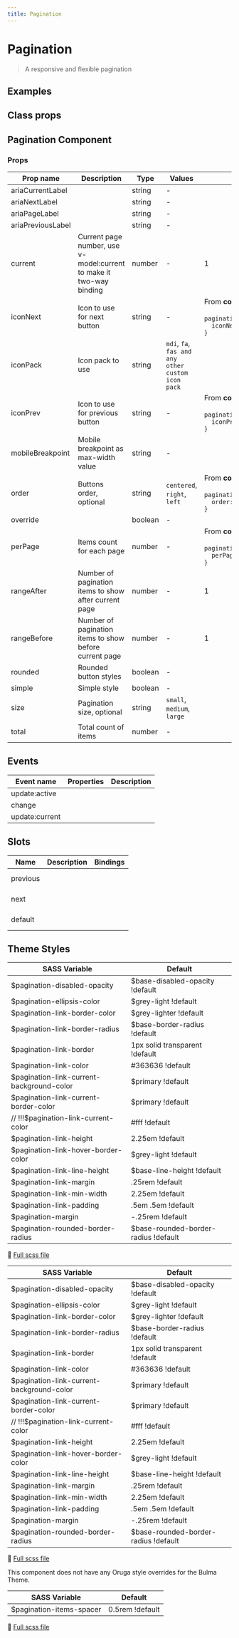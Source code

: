 ```yaml
---
title: Pagination
---
```


# Pagination

<div class="vp-doc">

> A responsive and flexible pagination

<Carbon />
</div>

<div class="vp-doc">

## Examples

<example-pagination />

</div>
<div class="vp-doc">

## Class props

<inspector-pagination-viewer />

</div>

<div class="vp-doc">

## Pagination Component

### Props

| Prop name         | Description                                                         | Type    | Values                                            | Default                                                                                                                                             |
| ----------------- | ------------------------------------------------------------------- | ------- | ------------------------------------------------- | --------------------------------------------------------------------------------------------------------------------------------------------------- |
| ariaCurrentLabel  |                                                                     | string  | -                                                 |                                                                                                                                                     |
| ariaNextLabel     |                                                                     | string  | -                                                 |                                                                                                                                                     |
| ariaPageLabel     |                                                                     | string  | -                                                 |                                                                                                                                                     |
| ariaPreviousLabel |                                                                     | string  | -                                                 |                                                                                                                                                     |
| current           | Current page number, use v-model:current to make it two-way binding | number  | -                                                 | 1                                                                                                                                                   |
| iconNext          | Icon to use for next button                                         | string  | -                                                 | <div>From <b>config</b></div><br><code style='white-space: nowrap; padding: 0;'> pagination: {<br>&nbsp;&nbsp;iconNext: 'chevron-right'<br>}</code> |
| iconPack          | Icon pack to use                                                    | string  | `mdi`, `fa`, `fas and any other custom icon pack` |                                                                                                                                                     |
| iconPrev          | Icon to use for previous button                                     | string  | -                                                 | <div>From <b>config</b></div><br><code style='white-space: nowrap; padding: 0;'> pagination: {<br>&nbsp;&nbsp;iconPrev: 'chevron-left'<br>}</code>  |
| mobileBreakpoint  | Mobile breakpoint as max-width value                                | string  | -                                                 |                                                                                                                                                     |
| order             | Buttons order, optional                                             | string  | `centered`, `right`, `left`                       | <div>From <b>config</b></div><br><code style='white-space: nowrap; padding: 0;'> pagination: {<br>&nbsp;&nbsp;order: 'right'<br>}</code>            |
| override          |                                                                     | boolean | -                                                 |                                                                                                                                                     |
| perPage           | Items count for each page                                           | number  | -                                                 | <div>From <b>config</b></div><br><code style='white-space: nowrap; padding: 0;'> pagination: {<br>&nbsp;&nbsp;perPage: 20<br>}</code>               |
| rangeAfter        | Number of pagination items to show after current page               | number  | -                                                 | 1                                                                                                                                                   |
| rangeBefore       | Number of pagination items to show before current page              | number  | -                                                 | 1                                                                                                                                                   |
| rounded           | Rounded button styles                                               | boolean | -                                                 |                                                                                                                                                     |
| simple            | Simple style                                                        | boolean | -                                                 |                                                                                                                                                     |
| size              | Pagination size, optional                                           | string  | `small`, `medium`, `large`                        |                                                                                                                                                     |
| total             | Total count of items                                                | number  | -                                                 |                                                                                                                                                     |

## Events

| Event name     | Properties | Description |
| -------------- | ---------- | ----------- |
| update:active  |            |
| change         |            |
| update:current |            |

## Slots

| Name     | Description | Bindings   |
| -------- | ----------- | ---------- |
| previous |             | <br/><br/> |
| next     |             | <br/><br/> |
| default  |             | <br/><br/> |

</div>
<div class="vp-doc">

## Theme Styles

<div class="theme-orugabase">
 
| SASS Variable  | Default |
| -------------- | ------- |
| $pagination-disabled-opacity | $base-disabled-opacity !default |
| $pagination-ellipsis-color | $grey-light !default |
| $pagination-link-border-color | $grey-lighter !default |
| $pagination-link-border-radius | $base-border-radius !default |
| $pagination-link-border | 1px solid transparent !default |
| $pagination-link-color | #363636 !default |
| $pagination-link-current-background-color | $primary !default |
| $pagination-link-current-border-color | $primary !default |
| // !!!$pagination-link-current-color | #fff !default |
| $pagination-link-height | 2.25em !default |
| $pagination-link-hover-border-color | $grey-light !default |
| $pagination-link-line-height | $base-line-height !default |
| $pagination-link-margin | .25rem !default |
| $pagination-link-min-width | 2.25em !default |
| $pagination-link-padding | .5em .5em !default |
| $pagination-margin | -.25rem !default |
| $pagination-rounded-border-radius | $base-rounded-border-radius !default |

📄 [Full scss file](https://github.com/oruga-ui/oruga/blob/master/packages/oruga/src/scss/components/_pagination.scss)

</div>

<div class="theme-orugafull">
 
| SASS Variable  | Default |
| -------------- | ------- |
| $pagination-disabled-opacity | $base-disabled-opacity !default |
| $pagination-ellipsis-color | $grey-light !default |
| $pagination-link-border-color | $grey-lighter !default |
| $pagination-link-border-radius | $base-border-radius !default |
| $pagination-link-border | 1px solid transparent !default |
| $pagination-link-color | #363636 !default |
| $pagination-link-current-background-color | $primary !default |
| $pagination-link-current-border-color | $primary !default |
| // !!!$pagination-link-current-color | #fff !default |
| $pagination-link-height | 2.25em !default |
| $pagination-link-hover-border-color | $grey-light !default |
| $pagination-link-line-height | $base-line-height !default |
| $pagination-link-margin | .25rem !default |
| $pagination-link-min-width | 2.25em !default |
| $pagination-link-padding | .5em .5em !default |
| $pagination-margin | -.25rem !default |
| $pagination-rounded-border-radius | $base-rounded-border-radius !default |

📄 [Full scss file](https://github.com/oruga-ui/oruga/blob/master/packages/oruga/src/scss/components/_pagination.scss)

</div>

<div class="theme-bulma">

<p> This component does not have any Oruga style overrides for the Bulma Theme. </p>
      
</div>

<div class="theme-bootstrap">
 
| SASS Variable  | Default |
| -------------- | ------- |
| $pagination-items-spacer | 0.5rem !default |

📄 [Full scss file](https://github.com/oruga-ui/theme-bootstrap/tree/main/src/assets/scss/components/_pagination.scss)

</div>

</div>

